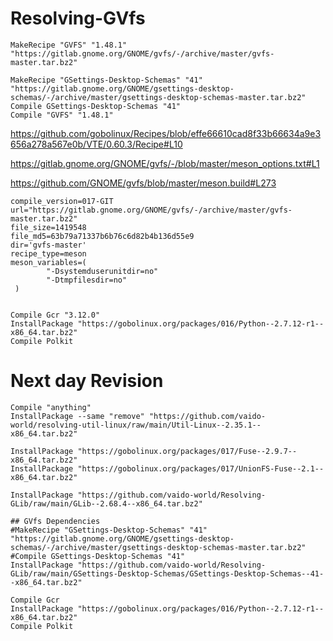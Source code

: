 # Resolving-GVfs
```
MakeRecipe "GVFS" "1.48.1" "https://gitlab.gnome.org/GNOME/gvfs/-/archive/master/gvfs-master.tar.bz2"

MakeRecipe "GSettings-Desktop-Schemas" "41" "https://gitlab.gnome.org/GNOME/gsettings-desktop-schemas/-/archive/master/gsettings-desktop-schemas-master.tar.bz2"
Compile GSettings-Desktop-Schemas "41"
Compile "GVFS" "1.48.1"
```

https://github.com/gobolinux/Recipes/blob/effe66610cad8f33b66634a9e3656a278a567e0b/VTE/0.60.3/Recipe#L10

https://gitlab.gnome.org/GNOME/gvfs/-/blob/master/meson_options.txt#L1

https://github.com/GNOME/gvfs/blob/master/meson.build#L273

```
compile_version=017-GIT
url="https://gitlab.gnome.org/GNOME/gvfs/-/archive/master/gvfs-master.tar.bz2"
file_size=1419548
file_md5=63b79a71337b6b76c6d82b4b136d55e9
dir='gvfs-master'
recipe_type=meson
meson_variables=(
        "-Dsystemduserunitdir=no"
        "-Dtmpfilesdir=no"
 )


```

```
Compile Gcr "3.12.0"
InstallPackage "https://gobolinux.org/packages/016/Python--2.7.12-r1--x86_64.tar.bz2"
Compile Polkit
```

# Next day Revision
```
Compile "anything"
InstallPackage --same "remove" "https://github.com/vaido-world/resolving-util-linux/raw/main/Util-Linux--2.35.1--x86_64.tar.bz2"

InstallPackage "https://gobolinux.org/packages/017/Fuse--2.9.7--x86_64.tar.bz2"
InstallPackage "https://gobolinux.org/packages/017/UnionFS-Fuse--2.1--x86_64.tar.bz2"

InstallPackage "https://github.com/vaido-world/Resolving-GLib/raw/main/GLib--2.68.4--x86_64.tar.bz2"

## GVfs Dependencies
#MakeRecipe "GSettings-Desktop-Schemas" "41" "https://gitlab.gnome.org/GNOME/gsettings-desktop-schemas/-/archive/master/gsettings-desktop-schemas-master.tar.bz2"
#Compile GSettings-Desktop-Schemas "41"
InstallPackage "https://github.com/vaido-world/Resolving-GLib/raw/main/GSettings-Desktop-Schemas/GSettings-Desktop-Schemas--41--x86_64.tar.bz2"

Compile Gcr 
InstallPackage "https://gobolinux.org/packages/016/Python--2.7.12-r1--x86_64.tar.bz2"
Compile Polkit
```
